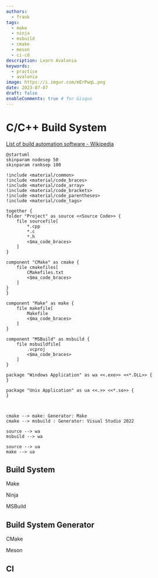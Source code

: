 ```yaml
---
authors:
  - frank
tags:
  - make
  - ninja
  - msbuild
  - cmake
  - meson
  - ci-cd
description: Learn Avalonia
keywords:
  - practice
  - avalonia
image: https://i.imgur.com/mErPwqL.png
date: 2023-07-07
draft: false
enableComments: true # for Gisqus
---
```


# C/C++ Build System

[List of build automation software - Wikipedia](https://en.wikipedia.org/wiki/List_of_build_automation_software)

<!--truncate-->

```plantuml
@startuml
skinparam nodesep 50
skinparam ranksep 100

!include <material/common>
!include <material/code_braces>
!include <material/code_array>
!include <material/code_brackets>
!include <material/code_parentheses>
!include <material/code_tags>

together {
folder "Project" as source <<Source Code>> {
    file sourcefile[
        *.cpp
        *.c
        *.h
        <$ma_code_braces>
    ]
}

component "CMake" as cmake {
    file cmakefiles[
        CMakefiles.txt
        <$ma_code_braces>
    ]
}
}

component "Make" as make {
    file makefile[
        Makefile
        <$ma_code_braces>
    ]
}

component "MSBuild" as msbuild {
    file msbuildfile[
        .vcproj
        <$ma_code_braces>
    ]
}

package "Windows Application" as wa <<.exe>> <<*.DLL>> {
}

package "Unix Application" as ua <<.>> <<*.so>> {
}



cmake --> make: Generator: Make
cmake --> msbuild : Generator: Visual Studio 2022

source --> wa
msbuild --> wa

source --> ua
make --> ua
```

## Build System

Make

Ninja

MSBuild

## Build System Generator

CMake

Meson

## CI